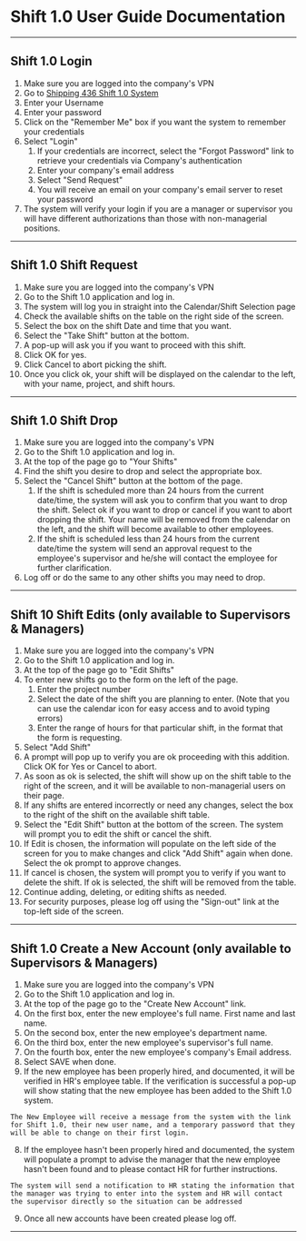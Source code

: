 # Shift 1.0 User Guide Documentation
---
## Shift 1.0 Login  

1. Make sure you are logged into the company's VPN
1. Go to [Shipping 436 Shift 1.0 System](https://shipping-436.github.io/Shift_1.0/ "Shift 1.0")
1. Enter your Username
1. Enter your password
1. Click on the "Remember Me" box if you want the system to remember your credentials
1. Select "Login"
    1. If your credentials are incorrect, select the "Forgot Password" link to retrieve your credentials via Company's authentication
    1. Enter your company's email address
    1. Select "Send Request"
    1. You will receive an email on your company's email server to reset your password
1. The system will verify your login if you are a manager or supervisor you will have different authorizations than those with non-managerial positions.


___

## Shift 1.0 Shift Request

1. Make sure you are logged into the company's VPN
1. Go to the Shift 1.0 application and log in. 
1. The system will log you in straight into the Calendar/Shift Selection page
1. Check the available shifts on the table on the right side of the screen.
1. Select the box on the shift Date and time that you want.
1. Select the "Take Shift" button at the bottom.
1. A pop-up will ask you if you want to proceed with this shift.
1. Click OK for yes.
1. Click Cancel to abort picking the shift.
1. Once you click ok, your shift will be displayed on the calendar to the left, with your name, project, and shift hours.

---

## Shift 1.0 Shift Drop

1. Make sure you are logged into the company's VPN
1. Go to the Shift 1.0 application and log in. 
1. At the top of the page go to "Your Shifts"
1. Find the shift you desire to drop and select the appropriate box.
1. Select the "Cancel Shift" button at the bottom of the page.
    1. If the shift is scheduled more than 24 hours from the current date/time, the system will ask you to confirm that you want to drop the shift. Select ok if you want to drop or cancel if you want to abort dropping the shift. Your name will be removed from the calendar on the left, and the shift will become available to other employees.
    1. If the shift is scheduled less than 24 hours from the current date/time the system will send an approval request to the employee's supervisor and he/she will contact the employee for further clarification.
1. Log off or do the same to any other shifts you may need to drop.

---
## Shift 10 Shift Edits (only available to Supervisors & Managers)

1. Make sure you are logged into the company's VPN
1. Go to the Shift 1.0 application and log in. 
1. At the top of the page go to "Edit Shifts"
1. To enter new shifts go to the form on the left of the page.
    1. Enter the project number
    1. Select the date of the shift you are planning to enter. (Note that you can use the calendar icon for easy access and to avoid typing errors)
    1. Enter the range of hours for that particular shift, in the format that the form is requesting.
1. Select "Add Shift" 
1. A prompt will pop up to verify you are ok proceeding with this addition. Click OK for Yes or Cancel to abort.
1. As soon as ok is selected, the shift will show up on the shift table to the right of the screen, and it will be available to non-managerial users on their page.
1. If any shifts are entered incorrectly or need any changes, select the box to the right of the shift on the available shift table.
1. Select the "Edit Shift" button at the bottom of the screen. The system will prompt you to edit the shift or cancel the shift. 
1. If Edit is chosen, the information will populate on the left side of the screen for you to make changes and click "Add Shift" again when done. Select the ok prompt to approve changes.
1. If cancel is chosen, the system will prompt you to verify if you want to delete the shift. If ok is selected, the shift will be removed from the table.
1. Continue adding, deleting, or editing shifts as needed.
1. For security purposes, please log off using the "Sign-out" link at the top-left side of the screen.


---
## Shift 1.0 Create a New Account (only available to Supervisors & Managers)

1. Make sure you are logged into the company's VPN
1. Go to the Shift 1.0 application and log in. 
1. At the top of the page go to the "Create New Account" link.
1. On the first box, enter the new employee's full name. First name and last name.
1. On the second box, enter the new employee's department name.
1. On the third box, enter the new employee's supervisor's full name.
1. On the fourth box, enter the new employee's company's Email address.
1. Select SAVE when done.
1. If the new employee has been properly hired, and documented, it will be verified in HR's employee table. If the verification is successful a pop-up will show stating that the new employee has been added to the Shift 1.0 system.
```
The New Employee will receive a message from the system with the link for Shift 1.0, their new user name, and a temporary password that they will be able to change on their first login.

```
8. If the employee hasn't been properly hired and documented, the system will populate a prompt to advise the manager that the new employee hasn't been found and to please contact HR for further instructions.

```
The system will send a notification to HR stating the information that the manager was trying to enter into the system and HR will contact the supervisor directly so the situation can be addressed

```

9. Once all new accounts have been created please log off.

___





